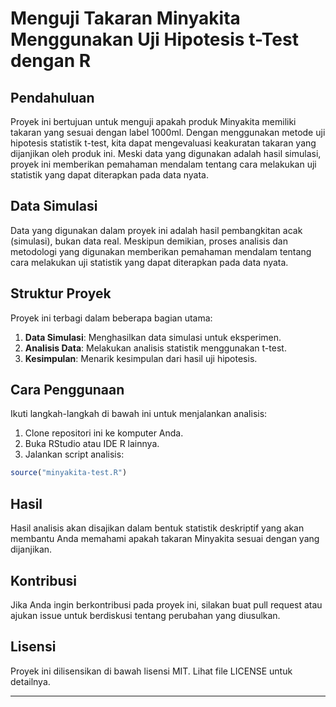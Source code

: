 # Menguji Takaran Minyakita Menggunakan Uji Hipotesis t-Test dengan R

## Pendahuluan  
Proyek ini bertujuan untuk menguji apakah produk Minyakita memiliki takaran yang sesuai dengan label 1000ml. Dengan menggunakan metode uji hipotesis statistik t-test, kita dapat mengevaluasi keakuratan takaran yang dijanjikan oleh produk ini. Meski data yang digunakan adalah hasil simulasi, proyek ini memberikan pemahaman mendalam tentang cara melakukan uji statistik yang dapat diterapkan pada data nyata.

## Data Simulasi  
Data yang digunakan dalam proyek ini adalah hasil pembangkitan acak (simulasi), bukan data real. Meskipun demikian, proses analisis dan metodologi yang digunakan memberikan pemahaman mendalam tentang cara melakukan uji statistik yang dapat diterapkan pada data nyata.

## Struktur Proyek  
Proyek ini terbagi dalam beberapa bagian utama:  

1. **Data Simulasi**: Menghasilkan data simulasi untuk eksperimen.  
2. **Analisis Data**: Melakukan analisis statistik menggunakan t-test.  
3. **Kesimpulan**: Menarik kesimpulan dari hasil uji hipotesis.  

## Cara Penggunaan
Ikuti langkah-langkah di bawah ini untuk menjalankan analisis:  

1. Clone repositori ini ke komputer Anda.  
2. Buka RStudio atau IDE R lainnya.  
3. Jalankan script analisis:  

```R
source("minyakita-test.R")
```

## Hasil
Hasil analisis akan disajikan dalam bentuk statistik deskriptif yang akan membantu Anda memahami apakah takaran Minyakita sesuai dengan yang dijanjikan.

## Kontribusi 
Jika Anda ingin berkontribusi pada proyek ini, silakan buat pull request atau ajukan issue untuk berdiskusi tentang perubahan yang diusulkan.

## Lisensi
Proyek ini dilisensikan di bawah lisensi MIT. Lihat file LICENSE untuk detailnya.

---
